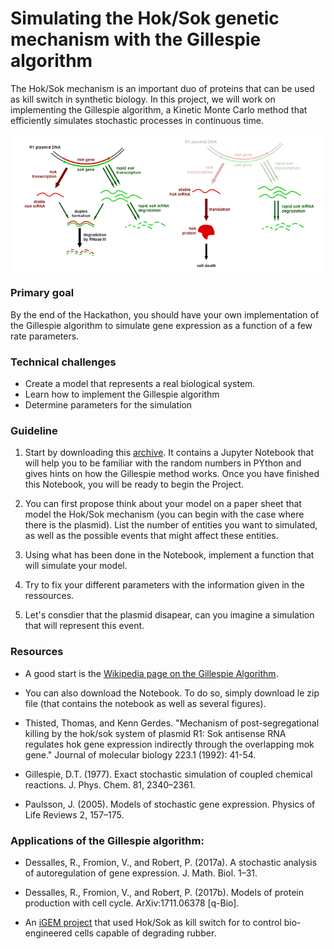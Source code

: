 # Simulating the Hok/Sok genetic mechanism with the Gillespie algorithm

The Hok/Sok mechanism is an important duo of proteins that can be used as kill switch in synthetic biology. In this project, we will work on implementing the Gillespie algorithm, a Kinetic Monte Carlo method that efficiently simulates stochastic processes in continuous time.

<img src="./figures/StochasticModel.png" width="600" />



### Primary goal

By the end of the Hackathon, you should have your own implementation of the Gillespie algorithm to simulate gene expression as a function of a few rate parameters.


### Technical challenges

* Create a model that represents a real biological system.
* Learn how to implement the Gillespie algorithm
* Determine parameters for the simulation


### Guideline

1. Start by downloading this [archive](https://github.com/thmosqueiro/UCLA-Collaboratory_Hackathon/blob/master/Materials_Resources/Problem-2/Gillespie.tar). It contains a Jupyter Notebook that will help you to be familiar with the random numbers in PYthon  and gives hints on how the Gillespie method works.  Once you have finished this Notebook, you will be ready to begin the Project.

2. You can first propose think about your model on a paper sheet that model the Hok/Sok mechanism (you can begin with the case where there is the plasmid). List the number of entities you want to simulated, as well as the possible events that might affect these entities.

3. Using what has been done in the Notebook, implement a function that will simulate your model.

4. Try to fix your different parameters with the information given in the ressources.

5. Let's consdier that the plasmid disapear, can you imagine a simulation that will represent this event.


### Resources

* A good start is the [Wikipedia page on the Gillespie Algorithm](https://en.wikipedia.org/wiki/Gillespie_algorithm).

* You can also download the Notebook. To do so, simply download le zip file (that contains the notebook as well as several figures).

* Thisted, Thomas, and Kenn Gerdes. "Mechanism of post-segregational killing by the hok/sok system of plasmid R1: Sok antisense RNA regulates hok gene expression indirectly through the overlapping mok gene." Journal of molecular biology 223.1 (1992): 41-54.

* Gillespie, D.T. (1977). Exact stochastic simulation of coupled chemical reactions. J. Phys. Chem. 81, 2340–2361.

* Paulsson, J. (2005). Models of stochastic gene expression. Physics of Life Reviews 2, 157–175.

### Applications of the Gillespie algorithm:

* Dessalles, R., Fromion, V., and Robert, P. (2017a). A stochastic analysis of autoregulation of gene expression. J. Math. Biol. 1–31.

* Dessalles, R., Fromion, V., and Robert, P. (2017b). Models of protein production with cell cycle. ArXiv:1711.06378 [q-Bio].

* An [iGEM project](http://2015.igem.org/Team:Brasil-USP/Modeling/GeneExpression) that used Hok/Sok as kill switch for to control bio-engineered cells capable of degrading rubber.
